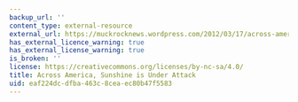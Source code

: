 ```yaml
---
backup_url: ''
content_type: external-resource
external_url: https://muckrocknews.wordpress.com/2012/03/17/across-america-sunshine-is-under-attack/
has_external_licence_warning: true
has_external_license_warning: true
is_broken: ''
license: https://creativecommons.org/licenses/by-nc-sa/4.0/
title: Across America, Sunshine is Under Attack
uid: eaf224dc-dfba-463c-8cea-ec80b47f5583
---
```

